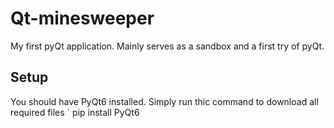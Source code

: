 # Qt-minesweeper
My first pyQt application. Mainly serves as a sandbox and a first try of pyQt.

## Setup

You should have PyQt6 installed. Simply run thic command to download all required files
` pip install PyQt6
